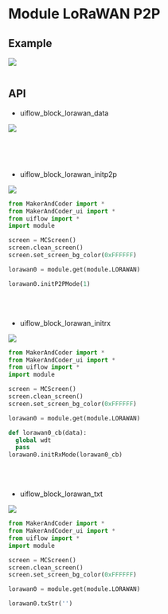 # Module LoRaWAN P2P

## Example

<img class="blockly_svg" src="example.svg">

```python

```

## API
- uiflow_block_lorawan_data
<img class="blockly_svg" src="https://makerandcoder.com/MCLab/blockly/modules/lorawan_p2p/uiflow_block_lorawan_data.svg">

```python

```

<br><br>
- uiflow_block_lorawan_initp2p
<img class="blockly_svg" src="https://makerandcoder.com/MCLab/blockly/modules/lorawan_p2p/uiflow_block_lorawan_initp2p.svg">

```python
from MakerAndCoder import *
from MakerAndCoder_ui import *
from uiflow import *
import module

screen = MCScreen()
screen.clean_screen()
screen.set_screen_bg_color(0xFFFFFF)

lorawan0 = module.get(module.LORAWAN)

lorawan0.initP2PMode(1)
```


<br><br>
- uiflow_block_lorawan_initrx
<img class="blockly_svg" src="https://makerandcoder.com/MCLab/blockly/modules/lorawan_p2p/uiflow_block_lorawan_initrx.svg">

```python
from MakerAndCoder import *
from MakerAndCoder_ui import *
from uiflow import *
import module

screen = MCScreen()
screen.clean_screen()
screen.set_screen_bg_color(0xFFFFFF)

lorawan0 = module.get(module.LORAWAN)

def lorawan0_cb(data):
  global wdt
  pass
lorawan0.initRxMode(lorawan0_cb)


```


<br><br>
- uiflow_block_lorawan_txt
<img class="blockly_svg" src="https://makerandcoder.com/MCLab/blockly/modules/lorawan_p2p/uiflow_block_lorawan_txt.svg">

```python
from MakerAndCoder import *
from MakerAndCoder_ui import *
from uiflow import *
import module

screen = MCScreen()
screen.clean_screen()
screen.set_screen_bg_color(0xFFFFFF)

lorawan0 = module.get(module.LORAWAN)

lorawan0.txStr('')
```



